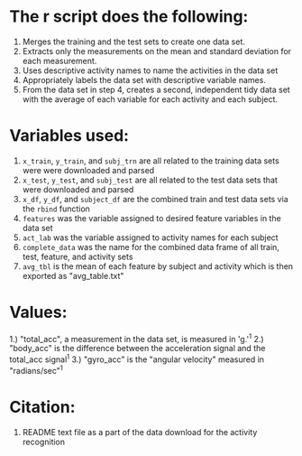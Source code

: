 # The r script does the following:
1. Merges the training and the test sets to create one data set.
2. Extracts only the measurements on the mean and standard deviation for each measurement.
3. Uses descriptive activity names to name the activities in the data set
4. Appropriately labels the data set with descriptive variable names.
5. From the data set in step 4, creates a second, independent tidy data set with the average of each 
variable for each activity and each subject.

# Variables used:
1. `x_train`, `y_train`, and `subj_trn` are all related to the training data sets were were downloaded and parsed
2. `x_test`, `y_test`, and `subj_test` are all related to the test data sets that were downloaded and parsed
3. `x_df`, `y_df`, and `subject_df` are the combined train and test data sets via the `rbind` function
4. `features` was the variable assigned to desired feature variables in the data set
5. `act_lab` was the variable assigned to activity names for each subject
6. `complete_data` was the name for the combined data frame of all train, test, feature, and activity sets
7. `avg_tbl` is the mean of each feature by subject and activity which is then exported as "avg_table.txt"

# Values:
 1.) "total_acc", a measurement in the data set, is measured in 'g.'<sup>1</sup>
 2.) "body_acc" is the difference between the acceleration signal and the total_acc signal<sup>1</sup>
 3.) "gyro_acc" is the "angular velocity" measured in "radians/sec"<sup>1</sup>
 
 # Citation: 
 1. README text file as a part of the data download for the activity recognition
